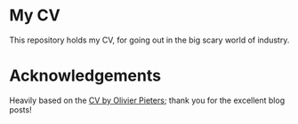 # My CV

This repository holds my CV, for going out in the big scary world of industry.

# Acknowledgements

Heavily based on the [CV by Olivier Pieters](https://olivierpieters.be/blog/2017/09/12/designing-a-cv-in-latex-part-1); thank you for the excellent blog posts!